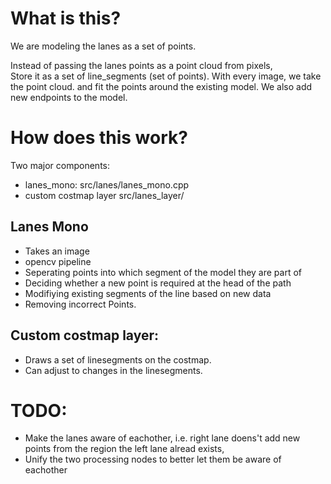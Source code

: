 # What is this?

We are modeling the lanes as a set of points.

Instead of passing the lanes points as a point cloud from pixels,  
Store it as a set of line_segments (set of points). With every image, we take the point cloud. and fit the points around the existing model.
We also add new endpoints to the model.


# How does this work?
Two major components:

- lanes_mono: src/lanes/lanes_mono.cpp
- custom costmap layer src/lanes_layer/

## Lanes Mono
- Takes an image
- opencv pipeline
- Seperating points into which segment of the model they are part of
- Deciding whether a new point is required at the head of the path
- Modifiying existing segments of the line based on new data
- Removing incorrect Points.


## Custom costmap layer:
- Draws a set of linesegments on the costmap.
- Can adjust to changes in the linesegments.



# TODO: 
- Make the lanes aware of eachother, i.e. right lane doens't add new points from the region the left lane alread exists,
- Unify the two processing nodes to better let them be aware of eachother

